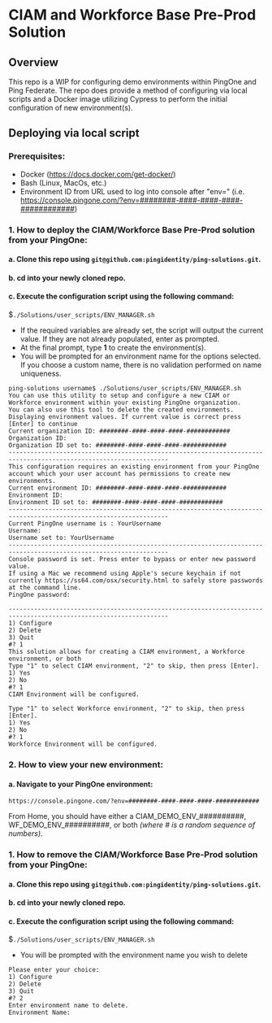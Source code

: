 
# CIAM and Workforce Base Pre-Prod Solution

  

## Overview

  

This repo is a WIP for configuring demo environments within PingOne and Ping Federate. The repo does provide a method of configuring via local scripts and a Docker image utilizing Cypress to perform the initial configuration of new environment(s).

  

## Deploying via local script

  ### Prerequisites:
  * Docker (https://docs.docker.com/get-docker/)
  * Bash (Linux, MacOs, etc.)
  * Environment ID from URL used to log into console after "env=" (i.e. https://console.pingone.com/?env=########-####-####-####-############)

### 1. How to deploy the CIAM/Workforce Base Pre-Prod solution from your PingOne:

#### a. Clone this repo using `git@github.com:pingidentity/ping-solutions.git`.
#### b. cd into your newly cloned repo.
#### c.  Execute the configuration script using the following command:
$`./Solutions/user_scripts/ENV_MANAGER.sh`
* If the required variables are already set, the script will output the current value. If they are not already populated, enter as prompted. 
* At the final prompt, type **1** to create the environment(s).
* You will be prompted for an environment name for the options selected. If you choose a custom name, there is no validation performed on name uniqueness.

```
ping-solutions username$ ./Solutions/user_scripts/ENV_MANAGER.sh
You can use this utility to setup and configure a new CIAM or Workforce environment within your existing PingOne organization.
You can also use this tool to delete the created environments.
Displaying environment values. If current value is correct press [Enter] to continue
Current organization ID: ########-####-####-####-############
Organization ID:
Organization ID set to: ########-####-####-####-############
------------------------------------------------------------------------------------------------------------------
This configuration requires an existing environment from your PingOne account which your user account has permissions to create new environments.
Current environment ID: ########-####-####-####-############
Environment ID:
Environment ID set to: ########-####-####-####-############
------------------------------------------------------------------------------------------------------------------
Current PingOne username is : YourUsername
Username:
Username set to: YourUsername
------------------------------------------------------------------------------------------------------------------
Console password is set. Press enter to bypass or enter new password value.
If using a Mac we recommend using Apple's secure keychain if not currently https://ss64.com/osx/security.html to safely store passwords at the command line.
PingOne password:

------------------------------------------------------------------------------------------------------------------
1) Configure
2) Delete
3) Quit
#? 1
This solution allows for creating a CIAM environment, a Workforce environment, or both
Type "1" to select CIAM environment, "2" to skip, then press [Enter].
1) Yes
2) No
#? 1
CIAM Environment will be configured.

Type "1" to select Workforce environment, "2" to skip, then press [Enter].
1) Yes
2) No
#? 1
Workforce Environment will be configured.
```


### 2. How to view your new environment:

#### a. Navigate to your PingOne environment:
`https://console.pingone.com/?env=########-####-####-####-############`

From Home, you should have either a CIAM_DEMO_ENV_##########, WF_DEMO_ENV_##########, or both *(where # is a random sequence of numbers)*.

### 1. How to remove the CIAM/Workforce Base Pre-Prod solution from your PingOne:

#### a. Clone this repo using `git@github.com:pingidentity/ping-solutions.git`.
#### b. cd into your newly cloned repo.
#### c.  Execute the configuration script using the following command:
$`./Solutions/user_scripts/ENV_MANAGER.sh`
* You will be prompted with the environment name you wish to delete
```
Please enter your choice:
1) Configure
2) Delete
3) Quit
#? 2
Enter environment name to delete.
Environment Name:
```


